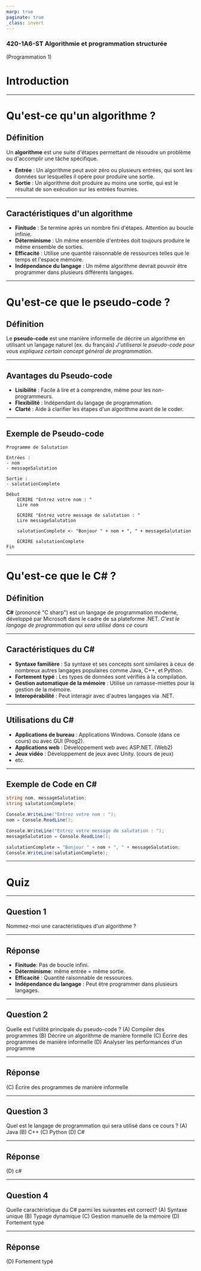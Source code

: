 ```yaml
---
marp: true
paginate: true
_class: invert
---
```


### 420-1A6-ST Algorithmie et programmation structurée
(Programmation 1)
# Introduction

---

# Qu'est-ce qu'un algorithme ?
## Définition
Un **algorithme** est une suite d'étapes permettant de résoudre un problème ou d'accomplir une tâche spécifique.
- **Entrée** : Un algorithme peut avoir zéro ou plusieurs entrées, qui sont les données sur lesquelles il opère pour produire une sortie.
- **Sortie** : Un algorithme doit produire au moins une sortie, qui est le résultat de son exécution sur les entrées fournies.
---

## Caractéristiques d'un algorithme
- **Finitude** : Se termine après un nombre fini d'étapes. Attention au boucle infinie.
- **Déterminisme** : Un même ensemble d'entrées doit toujours produire le même ensemble de sorties.
- **Efficacité** : Utilise une quantité raisonnable de ressources telles que le temps et l'espace mémoire.
- **Indépendance du langage** :  Un même algorithme devrait pouvoir être programmer dans plusieurs différents langages.

---

# Qu'est-ce que le pseudo-code ?
## Définition
Le **pseudo-code** est une manière informelle de décrire un algorithme en utilisant un langage naturel (ex. du français)
_J'utiliserai le pseudo-code pour vous expliquez certain concept général de programmation._

---

## Avantages du Pseudo-code
- **Lisibilité** : Facile à lire et à comprendre, même pour les non-programmeurs.
- **Flexibilité** : Indépendant du langage de programmation.
- **Clarté** : Aide à clarifier les étapes d'un algorithme avant de le coder.

---

## Exemple de Pseudo-code
```
Programme de Salutation

Entrées :
- nom
- messageSalutation

Sortie :
- salutationComplete

Début
    ECRIRE "Entrez votre nom : "
    Lire nom

    ECRIRE "Entrez votre message de salutation : "
    Lire messageSalutation

    salutationComplete <- "Bonjour " + nom + ", " + messageSalutation

    ECRIRE salutationComplete
Fin
```

---

# Qu'est-ce que le C# ?
## Définition
**C#** (prononcé "C sharp") est un langage de programmation moderne, développé par Microsoft dans le cadre de sa plateforme .NET.
_C'est le langage de programmation qui sera utilisé dans ce cours_

---

## Caractéristiques du C#
- **Syntaxe familière** : Sa syntaxe et ses concepts sont similaires à ceux de nombreux autres langages populaires comme Java, C++, et Python.
- **Fortement typé** : Les types de données sont vérifiés à la compilation.
- **Gestion automatique de la mémoire** : Utilise un ramasse-miettes pour la gestion de la mémoire.
- **Interopérabilité** : Peut interagir avec d'autres langages via .NET.

---

## Utilisations du C#
- **Applications de bureau** : Applications Windows. Console (dans ce cours) ou avec GUI (Prog2).
- **Applications web** : Développement web avec ASP.NET. (Web2)
- **Jeux vidéo** : Développement de jeux avec Unity. (cours de jeux)
- etc.

---

## Exemple de Code en C#

```csharp
string nom, messageSalutation;
string salutationComplete;

Console.WriteLine("Entrez votre nom : ");
nom = Console.ReadLine();

Console.WriteLine("Entrez votre message de salutation : ");
messageSalutation = Console.ReadLine();

salutationComplete = "Bonjour " + nom + ", " + messageSalutation;
Console.WriteLine(salutationComplete);
```

---

# Quiz

---

## Question 1
Nommez-moi une caractéristiques d'un algorithme ?

---

## Réponse
- **Finitude**: Pas de boucle infini.
- **Déterminisme**: même entrée = même sortie.
- **Efficacité** : Quantité raisonnable de ressources.
- **Indépendance du langage** :  Peut être programmer dans plusieurs langages.

---

## Question 2
Quelle est l'utilité principale du pseudo-code ?
(A) Compiler des programmes
(B) Décrire un algorithme de manière formelle
(C) Écrire des programmes de manière informelle
(D) Analyser les performances d'un programme

---
## Réponse
(C) Écrire des programmes de manière informelle

---

## Question 3
Quel est le langage de programmation qui sera utilisé dans ce cours ?
(A) Java
(B) C++
(C) Python
(D) C#

---

## Réponse
(D) c#

---

## Question 4
Quelle caractéristique du C# parmi les suivantes est correct?
(A) Syntaxe unique
(B) Typage dynamique
(C) Gestion manuelle de la mémoire
(D) Fortement typé

---

## Réponse
(D) Fortement typé

